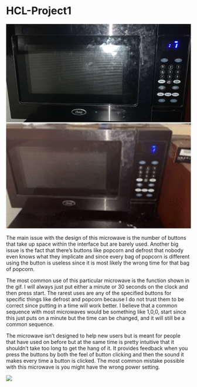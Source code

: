 # HCL-Project1


<img src="https://github.com/Luzardo99/HCL-Project1/blob/main/IMG_1034.jpg" width="600">

<img src="https://github.com/Luzardo99/HCL-Project1/blob/main/200w.GIF" width="600">


The main issue with the design of this microwave is the number of buttons that take up space within the interface but are barely used. Another big issue is the fact that there’s buttons like popcorn and defrost that nobody even knows what they implicate and since every bag of popcorn is different using the button is useless since it is most likely the wrong time for that bag of popcorn. 

The most common use of this particular microwave is the function shown in the gif. I will always just put either a minute or 30 seconds on the clock and then press start. The rarest uses are any of the specified buttons for specific things like defrost and popcorn because I do not trust them to be correct since putting in a time will work better. I believe that a common sequence with most microwaves would be something like 1,0,0, start since this just puts on a minute but the time can be changed, and it will still be a common sequence.

The microwave isn’t designed to help new users but is meant for people that have used on before but at the same time is pretty intuitive that it shouldn’t take too long to get the hang of it. It provides feedback when you press the buttons by both the feel of button clicking and then the sound it makes every time a button is clicked. The most common mistake possible with this microwave is you might have the wrong power setting.


<img src="https://github.com/Luzardo99/HCL-Project1/blob/main/IMG_1037.HEIC" width="600">

